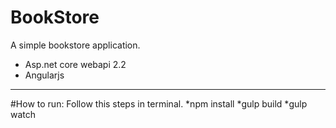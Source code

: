 # BookStore
A simple bookstore application.

* Asp.net core webapi 2.2
* Angularjs 

----------------------------

#How to run:
Follow this steps in terminal.
*npm install
*gulp build
*gulp watch

